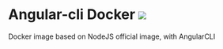 # Angular-cli Docker [![](https://images.microbadger.com/badges/image/gabrielaraujof/angular-cli.svg)](https://microbadger.com/images/gabrielaraujof/angular-cli "Get your own image badge on microbadger.com")

Docker image based on NodeJS official image, with AngularCLI
